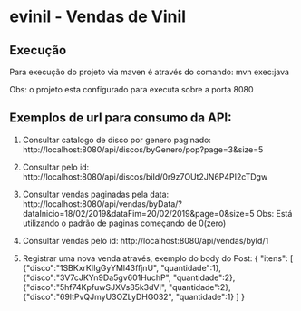 # evinil - Vendas de Vinil
## Execução
Para execução do projeto via maven é através do comando: mvn exec:java

Obs: o projeto esta configurado para executa sobre a porta 8080

## Exemplos de url para consumo da API:
1) Consultar catalogo de disco por genero paginado:
http://localhost:8080/api/discos/byGenero/pop?page=3&size=5

2) Consultar pelo id:
http://localhost:8080/api/discos/biId/0r9z7OUt2JN6P4PI2cTDgw

3) Consultar vendas paginadas pela data:
http://localhost:8080/api/vendas/byData/?dataInicio=18/02/2019&dataFim=20/02/2019&page=0&size=5
Obs: Está utilizando o padrão de paginas começando de 0(zero)

4) Consultar vendas pelo id:
http://localhost:8080/api/vendas/byId/1

5) Registrar uma nova venda através, exemplo do body do Post:
{
	"itens": [
		{"disco":"1SBKxrKIIgGyYMl43ffjnU", "quantidade":1},
		{"disco":"3V7cJKYn9Da5gv601HuchP", "quantidade":2},
		{"disco":"5hf74KpfuwSJXVs85k3dVI", "quantidade":2},
		{"disco":"69ltPvQJmyU3OZLyDHG032", "quantidade":1}
	]
}
